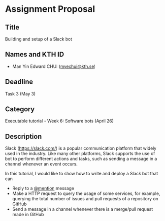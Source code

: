 # Assignment Proposal

## Title

Building and setup of a Slack bot

## Names and KTH ID

- Man Yin Edward CHUI (myechui@kth.se)

## Deadline

Task 3 (May 3)

## Category

Executable tutorial - Week 6: Software bots (April 26)

## Description

Slack (https://slack.com/) is a popular communication platform that widely used in the industry. Like many other platforms, Slack supports the use of bot to perform different actions and tasks, such as sending a message in a channel whenever an event occurs.

In this tutorial, I would like to show how to write and deploy a Slack bot that can 
- Reply to a [@mention](https://slack.com/help/articles/205240127-Use-mentions-in-Slack#mention-someone) message
- Make a HTTP request to query the usage of some services, for example, querying the total number of issues and pull requests of a repository on GitHub
- Send a message in a channel whenever there is a merge/pull request made in GitHub
